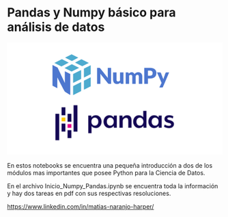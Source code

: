 # Pandas y Numpy básico para análisis de datos

<img src="imagen.png">

En estos notebooks se encuentra una pequeña introducción a dos de los módulos mas importantes que posee Python para la Ciencia de Datos.

En el archivo Inicio_Numpy_Pandas.ipynb se encuentra toda la información y hay dos tareas en pdf con sus respectivas resoluciones.

https://www.linkedin.com/in/matias-naranjo-harper/